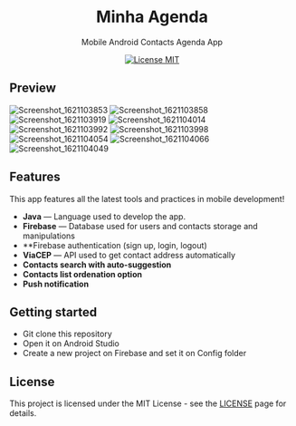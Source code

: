 <h1 align="center">
<br>
Minha Agenda
</h1>

<p align="center">Mobile Android Contacts Agenda App </p>

<p align="center">
  <a href="https://opensource.org/licenses/MIT">
    <img src="https://img.shields.io/badge/License-MIT-blue.svg" alt="License MIT">
  </a>
 <br>
</p>


## Preview

![Screenshot_1621103853](https://user-images.githubusercontent.com/65514572/118374971-17dc4c00-b595-11eb-8747-a3e6bafe7b34.png)
![Screenshot_1621103858](https://user-images.githubusercontent.com/65514572/118374976-190d7900-b595-11eb-857c-3c7379cfdec8.png)
![Screenshot_1621103919](https://user-images.githubusercontent.com/65514572/118374977-190d7900-b595-11eb-836c-b7ea79afd4ea.png)
![Screenshot_1621104014](https://user-images.githubusercontent.com/65514572/118374972-17dc4c00-b595-11eb-84cf-54857ed3fde9.png)
![Screenshot_1621103992](https://user-images.githubusercontent.com/65514572/118374969-16ab1f00-b595-11eb-9eb9-bf2e943b836e.png)
![Screenshot_1621103998](https://user-images.githubusercontent.com/65514572/118374970-1743b580-b595-11eb-9aa5-3f3e558d24fe.png)
![Screenshot_1621104054](https://user-images.githubusercontent.com/65514572/118374974-1874e280-b595-11eb-9440-678e165864b1.png)
![Screenshot_1621104066](https://user-images.githubusercontent.com/65514572/118374975-1874e280-b595-11eb-9511-6fc9c25b8f39.png)
![Screenshot_1621104049](https://user-images.githubusercontent.com/65514572/118374973-17dc4c00-b595-11eb-81d6-740c5b64d799.png)

## Features
[//]: # (Add the features of your project here:)
This app features all the latest tools and practices in mobile development!

- **Java** — Language used to develop the app.
- **Firebase** — Database used for users and contacts storage and manipulations
- **Firebase authentication (sign up, login, logout)
- **ViaCEP** — API used to get contact address automatically
- **Contacts search with auto-suggestion**
- **Contacts list ordenation option**
- **Push notification** 

## Getting started

- Git clone this repository
- Open it on Android Studio
- Create a new project on Firebase and set it on Config folder

## License

This project is licensed under the MIT License - see the [LICENSE](https://opensource.org/licenses/MIT) page for details.
